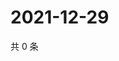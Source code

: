 # 2021-12-29

共 0 条

<!-- BEGIN WEIBO -->
<!-- 最后更新时间 Wed Dec 29 2021 16:18:06 GMT+0800 (China Standard Time) -->

<!-- END WEIBO -->
